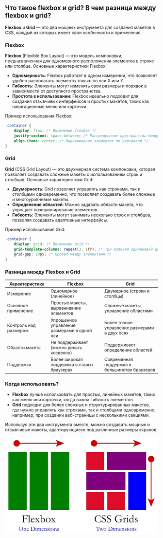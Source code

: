 ## Что такое flexbox и grid? В чем разница между flexbox и grid?

**Flexbox** и **Grid** — это два мощных инструмента для создания макетов в CSS, каждый из которых имеет свои особенности и применения.

### Flexbox

**Flexbox** (Flexible Box Layout) — это модель компоновки, предназначенная для одномерного расположения элементов в строке или столбце. Основные характеристики Flexbox:

- **Одномерность**: Flexbox работает в одном измерении, что позволяет удобно располагать элементы только по оси X или Y.
- **Гибкость**: Элементы могут изменять свои размеры и порядок в зависимости от доступного пространства.
- **Простота в использовании**: Flexbox идеально подходит для создания отзывчивых интерфейсов и простых макетов, таких как навигационные меню или карточки.

Пример использования Flexbox:

```css
.container {
    display: flex; /* Включение flexbox */
    justify-content: space-between; /* Распределение пространства между элементами */
    align-items: center; /* Выравнивание элементов по вертикали */
}
```

### Grid

**Grid** (CSS Grid Layout) — это двухмерная система компоновки, которая позволяет создавать сложные макеты с использованием строк и столбцов. Основные характеристики Grid:

- **Двумерность**: Grid позволяет управлять как строками, так и столбцами одновременно, что позволяет создавать более сложные и многоуровневые макеты.
- **Определение областей**: Можно задавать области макета, что упрощает позиционирование элементов.
- **Гибкость**: Элементы могут занимать несколько строк и столбцов, позволяя создавать адаптивные интерфейсы.

Пример использования Grid:

```css
.container {
    display: grid; /* Включение grid */
    grid-template-columns: repeat(3, 1fr); /* Три колонки одинаковой ширины */
    grid-gap: 10px; /* Пробел между элементами */
}
```

### Разница между Flexbox и Grid

| Характеристика      | Flexbox                                   | Grid                                  |
|---------------------|-------------------------------------------|---------------------------------------|
| Измерение           | Одномерное (линейное)                    | Двумерное (строки и столбцы)        |
| Основное применение  | Простые макеты, выравнивание элементов   | Сложные макеты, управление областями  |
| Контроль над размером | Упрощенное управление размерами в одной оси | Более точное управление размерами в двух осях |
| Области макета      | Не поддерживает (можно делать косвенно) | Поддерживает определение областей     |
| Поддержка           | Более широкая поддержка в старых браузерах | Современная поддержка в большинстве браузеров |

### Когда использовать?

- **Flexbox** лучше использовать для простых, линейных макетов, таких как меню или карточки, когда важна гибкость элементов.
- **Grid** подходит для более сложных и структурированных макетов, где нужно управлять как строками, так и столбцами одновременно, например, при создании веб-страницы с несколькими секциями.

Используя эти два инструмента вместе, можно создавать мощные и отзывчивые макеты, адаптирующиеся под различные размеры экранов.

![alt text](image_32.jpg)